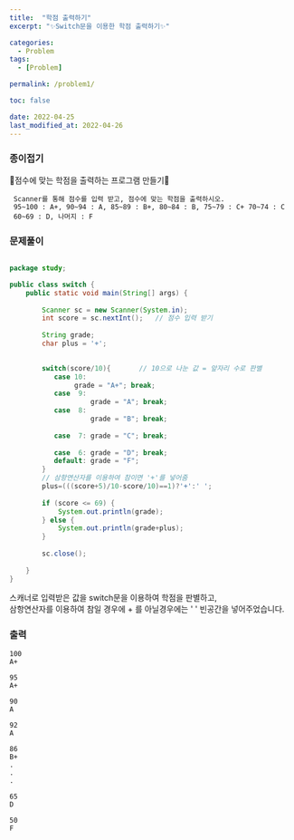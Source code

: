 ```yaml
---
title:  "학점 출력하기"
excerpt: "✨Switch문을 이용한 학점 출력하기✨"

categories:
  - Problem
tags:
  - [Problem]

permalink: /problem1/

toc: false

date: 2022-04-25
last_modified_at: 2022-04-26
---
```

### 종이접기

💫점수에 맞는 학점을 출력하는 프로그램 만들기💫

```
 Scanner를 통해 점수를 입력 받고, 점수에 맞는 학점을 출력하시오.
 95~100 : A+, 90~94 : A, 85~89 : B+, 80~84 : B, 75~79 : C+ 70~74 : C
 60~69 : D, 나머지 : F  
```

### 문제풀이

```java

package study;

public class switch {
	public static void main(String[] args) {
		
		Scanner sc = new Scanner(System.in);
		int score = sc.nextInt(); 	// 점수 입력 받기
		
		String grade;
		char plus = '+';

		
		switch(score/10){		// 10으로 나눈 값 = 앞자리 수로 판별
		   case 10:
			    grade = "A+"; break;
		   case  9:
		            grade = "A"; break;
		   case  8:
		            grade = "B"; break;
		           
		   case  7: grade = "C"; break;
		   
		   case  6: grade = "D"; break;
		   default: grade = "F";
		}
		// 삼항연산자를 이용하여 참이면 '+'를 넣어줌
		plus=(((score+5)/10-score/10)==1)?'+':' ';
		
		if (score <= 69) {
			System.out.println(grade);
		} else {
			System.out.println(grade+plus);
		}
		
		sc.close();
		
	}
}


```

스캐너로 입력받은 값을 switch문을 이용하여 학점을 판별하고,<br>
삼항연산자를 이용하여 참일 경우에 + 를 아닐경우에는 ' ' 빈공간을 넣어주었습니다.


### 출력
```
100
A+ 

95
A+

90
A 

92
A 

86
B+
.
.
.

65
D

50
F

```

